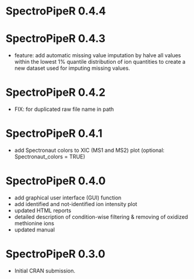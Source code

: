 # SpectroPipeR 0.4.4

# SpectroPipeR 0.4.3

* feature: add automatic missing value imputation by halve all values within the lowest 1% quantile distribution of ion quantities to create a new dataset used for imputing missing values.

# SpectroPipeR 0.4.2

* FIX: for duplicated raw file name in path

# SpectroPipeR 0.4.1

* add Spectronaut colors to XIC (MS1 and MS2) plot (optional: Spectronaut_colors = TRUE)

# SpectroPipeR 0.4.0

* add graphical user interface (GUI) function
* add identified and not-identified ion intensity plot
* updated HTML reports
* detailed description of condition-wise filtering & removing of oxidized methionine ions
* updated manual

# SpectroPipeR 0.3.0

* Initial CRAN submission.
